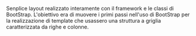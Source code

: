 Senplice layout realizzato interamente con il framework e le classi di BootStrap. 
L'obiettivo era di muovere i primi passi nell'uso di BootStrap per la realizzazione di template che usassero una struttura a griglia caratterizzata da righe e colonne.
